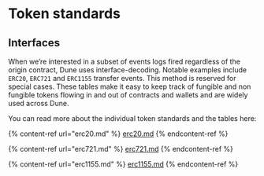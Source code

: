 # Token standards

## Interfaces

When we’re interested in a subset of events logs fired regardless of the origin contract, Dune uses interface-decoding. Notable examples include `ERC20`, `ERC721` and `ERC1155` transfer events. This method is reserved for special cases. These tables make it easy to keep track of fungible and non fungible tokens flowing in and out of contracts and wallets and are widely used across Dune.

You can read more about the individual token standards and the tables here:

{% content-ref url="erc20.md" %}
[erc20.md](erc20.md)
{% endcontent-ref %}

{% content-ref url="erc721.md" %}
[erc721.md](erc721.md)
{% endcontent-ref %}

{% content-ref url="erc1155.md" %}
[erc1155.md](erc1155.md)
{% endcontent-ref %}
